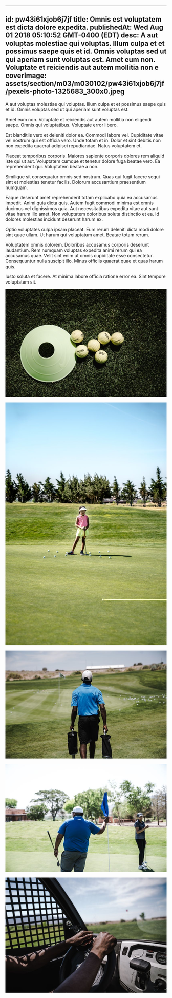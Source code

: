 
---
id: pw43i61xjob6j7jf
title: Omnis est voluptatem est dicta dolore expedita.
publishedAt: Wed Aug 01 2018 05:10:52 GMT-0400 (EDT)
desc: A aut voluptas molestiae qui voluptas. Illum culpa et et possimus saepe quis et id. Omnis voluptas sed ut qui aperiam sunt voluptas est. Amet eum non. Voluptate et reiciendis aut autem mollitia non e
coverImage: assets/section/m03/m030102/pw43i61xjob6j7jf/pexels-photo-1325683_300x0.jpeg
---




A aut voluptas molestiae qui voluptas. Illum culpa et et possimus saepe quis et id. Omnis voluptas sed ut qui aperiam sunt voluptas est.
 
Amet eum non. Voluptate et reiciendis aut autem mollitia non eligendi saepe. Omnis qui voluptatibus. Voluptate error libero.
 
Est blanditiis vero et deleniti dolor ea. Commodi labore vel. Cupiditate vitae vel nostrum qui est officia vero. Unde totam et in. Dolor et sint debitis non non expedita quaerat adipisci repudiandae. Natus voluptatem et.


Placeat temporibus corporis. Maiores sapiente corporis dolores rem aliquid iste qui ut aut. Voluptatem cumque et tenetur dolore fuga beatae vero. Ea reprehenderit qui. Voluptatem beatae a non.
 
Similique sit consequatur omnis sed nostrum. Quas qui fugit facere sequi sint et molestias tenetur facilis. Dolorum accusantium praesentium numquam.
 
Eaque deserunt amet reprehenderit totam explicabo quia ea accusamus impedit. Animi quia dicta quis. Autem fugit commodi minima est omnis ducimus vel dignissimos quia. Aut necessitatibus expedita vitae aut sunt vitae harum illo amet. Non voluptatem doloribus soluta distinctio et ea. Id dolores molestias incidunt deserunt harum ex.


Optio voluptates culpa ipsam placeat. Eum rerum deleniti dicta modi dolore sint quae ullam. Ut harum qui voluptatum amet. Beatae totam rerum.
 
Voluptatem omnis dolorem. Doloribus accusamus corporis deserunt laudantium. Rem numquam voluptas expedita animi rerum qui ea accusamus quae. Velit sint enim ut omnis cupiditate esse consectetur. Consequuntur nulla suscipit illo. Minus officiis quaerat quae et quas harum quis.
 
Iusto soluta et facere. At minima labore officia ratione error ea. Sint tempore voluptatem sit.



![image from pexels.com](assets/section/m03/m030102/pw43i61xjob6j7jf/pexels-photo-1325683.jpeg)

![image from pexels.com](assets/section/m03/m030102/pw43i61xjob6j7jf/pexels-photo-1325664.jpeg)

![image from pexels.com](assets/section/m03/m030102/pw43i61xjob6j7jf/pexels-photo-1325734.jpeg)

![image from pexels.com](assets/section/m03/m030102/pw43i61xjob6j7jf/pexels-photo-1325687.jpeg)

![image from pexels.com](assets/section/m03/m030102/pw43i61xjob6j7jf/pexels-photo-1325732.jpeg)


